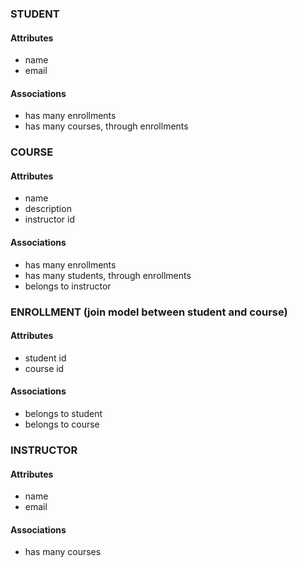 ### STUDENT
#### Attributes
- name
- email
#### Associations
- has many enrollments
- has many courses, through enrollments

### COURSE
#### Attributes
- name
- description
- instructor id
#### Associations
- has many enrollments
- has many students, through enrollments
- belongs to instructor

### ENROLLMENT (join model between student and course)
#### Attributes
- student id
- course id
#### Associations
- belongs to student
- belongs to course

### INSTRUCTOR
#### Attributes
- name
- email
#### Associations
- has many courses
